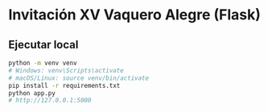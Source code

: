 
# Invitación XV Vaquero Alegre (Flask)

## Ejecutar local
```bash
python -m venv venv
# Windows: venv\Scripts\activate
# macOS/Linux: source venv/bin/activate
pip install -r requirements.txt
python app.py
# http://127.0.0.1:5000
```

